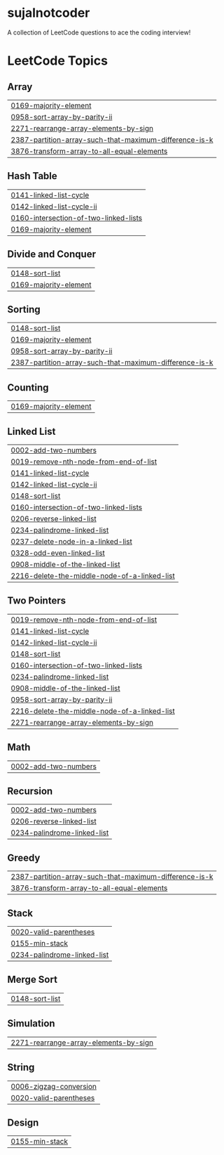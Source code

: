 # sujalnotcoder
A collection of LeetCode questions to ace the coding interview!

<!---LeetCode Topics Start-->
# LeetCode Topics
## Array
|  |
| ------- |
| [0169-majority-element](https://github.com/suja0981/sujalnotcoder/tree/master/0169-majority-element) |
| [0958-sort-array-by-parity-ii](https://github.com/suja0981/sujalnotcoder/tree/master/0958-sort-array-by-parity-ii) |
| [2271-rearrange-array-elements-by-sign](https://github.com/suja0981/sujalnotcoder/tree/master/2271-rearrange-array-elements-by-sign) |
| [2387-partition-array-such-that-maximum-difference-is-k](https://github.com/suja0981/sujalnotcoder/tree/master/2387-partition-array-such-that-maximum-difference-is-k) |
| [3876-transform-array-to-all-equal-elements](https://github.com/suja0981/sujalnotcoder/tree/master/3876-transform-array-to-all-equal-elements) |
## Hash Table
|  |
| ------- |
| [0141-linked-list-cycle](https://github.com/suja0981/sujalnotcoder/tree/master/0141-linked-list-cycle) |
| [0142-linked-list-cycle-ii](https://github.com/suja0981/sujalnotcoder/tree/master/0142-linked-list-cycle-ii) |
| [0160-intersection-of-two-linked-lists](https://github.com/suja0981/sujalnotcoder/tree/master/0160-intersection-of-two-linked-lists) |
| [0169-majority-element](https://github.com/suja0981/sujalnotcoder/tree/master/0169-majority-element) |
## Divide and Conquer
|  |
| ------- |
| [0148-sort-list](https://github.com/suja0981/sujalnotcoder/tree/master/0148-sort-list) |
| [0169-majority-element](https://github.com/suja0981/sujalnotcoder/tree/master/0169-majority-element) |
## Sorting
|  |
| ------- |
| [0148-sort-list](https://github.com/suja0981/sujalnotcoder/tree/master/0148-sort-list) |
| [0169-majority-element](https://github.com/suja0981/sujalnotcoder/tree/master/0169-majority-element) |
| [0958-sort-array-by-parity-ii](https://github.com/suja0981/sujalnotcoder/tree/master/0958-sort-array-by-parity-ii) |
| [2387-partition-array-such-that-maximum-difference-is-k](https://github.com/suja0981/sujalnotcoder/tree/master/2387-partition-array-such-that-maximum-difference-is-k) |
## Counting
|  |
| ------- |
| [0169-majority-element](https://github.com/suja0981/sujalnotcoder/tree/master/0169-majority-element) |
## Linked List
|  |
| ------- |
| [0002-add-two-numbers](https://github.com/suja0981/sujalnotcoder/tree/master/0002-add-two-numbers) |
| [0019-remove-nth-node-from-end-of-list](https://github.com/suja0981/sujalnotcoder/tree/master/0019-remove-nth-node-from-end-of-list) |
| [0141-linked-list-cycle](https://github.com/suja0981/sujalnotcoder/tree/master/0141-linked-list-cycle) |
| [0142-linked-list-cycle-ii](https://github.com/suja0981/sujalnotcoder/tree/master/0142-linked-list-cycle-ii) |
| [0148-sort-list](https://github.com/suja0981/sujalnotcoder/tree/master/0148-sort-list) |
| [0160-intersection-of-two-linked-lists](https://github.com/suja0981/sujalnotcoder/tree/master/0160-intersection-of-two-linked-lists) |
| [0206-reverse-linked-list](https://github.com/suja0981/sujalnotcoder/tree/master/0206-reverse-linked-list) |
| [0234-palindrome-linked-list](https://github.com/suja0981/sujalnotcoder/tree/master/0234-palindrome-linked-list) |
| [0237-delete-node-in-a-linked-list](https://github.com/suja0981/sujalnotcoder/tree/master/0237-delete-node-in-a-linked-list) |
| [0328-odd-even-linked-list](https://github.com/suja0981/sujalnotcoder/tree/master/0328-odd-even-linked-list) |
| [0908-middle-of-the-linked-list](https://github.com/suja0981/sujalnotcoder/tree/master/0908-middle-of-the-linked-list) |
| [2216-delete-the-middle-node-of-a-linked-list](https://github.com/suja0981/sujalnotcoder/tree/master/2216-delete-the-middle-node-of-a-linked-list) |
## Two Pointers
|  |
| ------- |
| [0019-remove-nth-node-from-end-of-list](https://github.com/suja0981/sujalnotcoder/tree/master/0019-remove-nth-node-from-end-of-list) |
| [0141-linked-list-cycle](https://github.com/suja0981/sujalnotcoder/tree/master/0141-linked-list-cycle) |
| [0142-linked-list-cycle-ii](https://github.com/suja0981/sujalnotcoder/tree/master/0142-linked-list-cycle-ii) |
| [0148-sort-list](https://github.com/suja0981/sujalnotcoder/tree/master/0148-sort-list) |
| [0160-intersection-of-two-linked-lists](https://github.com/suja0981/sujalnotcoder/tree/master/0160-intersection-of-two-linked-lists) |
| [0234-palindrome-linked-list](https://github.com/suja0981/sujalnotcoder/tree/master/0234-palindrome-linked-list) |
| [0908-middle-of-the-linked-list](https://github.com/suja0981/sujalnotcoder/tree/master/0908-middle-of-the-linked-list) |
| [0958-sort-array-by-parity-ii](https://github.com/suja0981/sujalnotcoder/tree/master/0958-sort-array-by-parity-ii) |
| [2216-delete-the-middle-node-of-a-linked-list](https://github.com/suja0981/sujalnotcoder/tree/master/2216-delete-the-middle-node-of-a-linked-list) |
| [2271-rearrange-array-elements-by-sign](https://github.com/suja0981/sujalnotcoder/tree/master/2271-rearrange-array-elements-by-sign) |
## Math
|  |
| ------- |
| [0002-add-two-numbers](https://github.com/suja0981/sujalnotcoder/tree/master/0002-add-two-numbers) |
## Recursion
|  |
| ------- |
| [0002-add-two-numbers](https://github.com/suja0981/sujalnotcoder/tree/master/0002-add-two-numbers) |
| [0206-reverse-linked-list](https://github.com/suja0981/sujalnotcoder/tree/master/0206-reverse-linked-list) |
| [0234-palindrome-linked-list](https://github.com/suja0981/sujalnotcoder/tree/master/0234-palindrome-linked-list) |
## Greedy
|  |
| ------- |
| [2387-partition-array-such-that-maximum-difference-is-k](https://github.com/suja0981/sujalnotcoder/tree/master/2387-partition-array-such-that-maximum-difference-is-k) |
| [3876-transform-array-to-all-equal-elements](https://github.com/suja0981/sujalnotcoder/tree/master/3876-transform-array-to-all-equal-elements) |
## Stack
|  |
| ------- |
| [0020-valid-parentheses](https://github.com/suja0981/sujalnotcoder/tree/master/0020-valid-parentheses) |
| [0155-min-stack](https://github.com/suja0981/sujalnotcoder/tree/master/0155-min-stack) |
| [0234-palindrome-linked-list](https://github.com/suja0981/sujalnotcoder/tree/master/0234-palindrome-linked-list) |
## Merge Sort
|  |
| ------- |
| [0148-sort-list](https://github.com/suja0981/sujalnotcoder/tree/master/0148-sort-list) |
## Simulation
|  |
| ------- |
| [2271-rearrange-array-elements-by-sign](https://github.com/suja0981/sujalnotcoder/tree/master/2271-rearrange-array-elements-by-sign) |
## String
|  |
| ------- |
| [0006-zigzag-conversion](https://github.com/suja0981/sujalnotcoder/tree/master/0006-zigzag-conversion) |
| [0020-valid-parentheses](https://github.com/suja0981/sujalnotcoder/tree/master/0020-valid-parentheses) |
## Design
|  |
| ------- |
| [0155-min-stack](https://github.com/suja0981/sujalnotcoder/tree/master/0155-min-stack) |
<!---LeetCode Topics End-->
